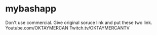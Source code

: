 # mybashapp
Don't use commercial. Give original soruce link and put these two link.
Youtube.com/OKTAYMERCAN
Twitch.tv/OKTAYMERCANTV

